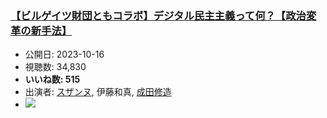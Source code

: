 ### [【ビルゲイツ財団ともコラボ】デジタル民主主義って何？【政治変革の新手法】](https://www.youtube.com/watch?v=hPVhHPK8Jb8)
-   公開日: 2023-10-16
-   視聴数: 34,830
-   **いいね数: 515**
-   出演者: [スザンヌ](/rehacq_fan/people/スザンヌ "wikilink"), 伊藤和真, [成田修造](/rehacq_fan/people/成田修造 "wikilink")
- [![](https://img.youtube.com/vi/hPVhHPK8Jb8/hqdefault.jpg)](https://www.youtube.com/watch?v=hPVhHPK8Jb8)
